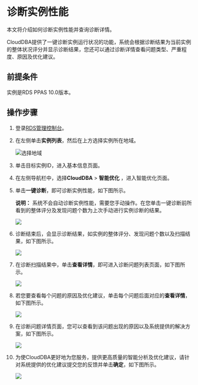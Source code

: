 # 诊断实例性能

本文将介绍如何诊断实例性能并查询诊断详情。

CloudDBA提供了一键诊断实例运行状况的功能，系统会根据诊断结果为当前实例的整体状况评分并显示诊断结果，您还可以通过诊断详情查看问题类型、严重程度、原因及优化建议。

## 前提条件

实例是RDS PPAS 10.0版本。

## 操作步骤

1.  登录[RDS管理控制台](https://rds.console.aliyun.com/)。
2.  在左侧单击**实例列表**，然后在上方选择实例所在地域。

    ![选择地域](https://static-aliyun-doc.oss-cn-hangzhou.aliyuncs.com/assets/img/zh-CN/3074469951/p36543.png)

3.  单击目标实例ID，进入基本信息页面。
4.  在左侧导航栏中，选择**CloudDBA** \> **智能优化** ，进入智能优化页面。
5.  单击**一键诊断**，即可诊断实例性能，如下图所示。

    **说明：** 系统不会自动诊断实例性能，需要您手动操作。在您单击一键诊断前所看到的整体评分及发现问题个数为上次手动进行实例诊断的结果。

    ![](https://static-aliyun-doc.oss-cn-hangzhou.aliyuncs.com/assets/img/zh-CN/9677559951/p3054.png)

6.  诊断结束后，会显示诊断结果，如实例的整体评分、发现问题个数以及扫描结果，如下图所示。

    ![](https://static-aliyun-doc.oss-cn-hangzhou.aliyuncs.com/assets/img/zh-CN/0777559951/p3055.png)

7.  在诊断扫描结果中，单击**查看详情**，即可进入诊断问题列表页面，如下图所示。

    ![](https://static-aliyun-doc.oss-cn-hangzhou.aliyuncs.com/assets/img/zh-CN/0777559951/p3056.png)

8.  若您要查看每个问题的原因及优化建议，单击每个问题后面对应的**查看详情**，如下图所示。

    ![](https://static-aliyun-doc.oss-cn-hangzhou.aliyuncs.com/assets/img/zh-CN/0777559951/p3057.png)

9.  在诊断问题详情页面，您可以查看到该问题出现的原因以及系统提供的解决方案，如下图所示。

    ![](https://static-aliyun-doc.oss-cn-hangzhou.aliyuncs.com/assets/img/zh-CN/0777559951/p3058.png)

10. 为使CloudDBA更好地为您服务，提供更高质量的智能分析及优化建议，请针对系统提供的优化建议提交您的反馈并单击**确定**，如下图所示。

    ![](https://static-aliyun-doc.oss-cn-hangzhou.aliyuncs.com/assets/img/zh-CN/0777559951/p3059.png)


